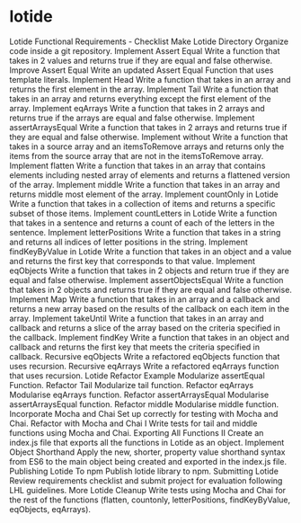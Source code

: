# lotide

Lotide Functional Requirements - Checklist
Make Lotide Directory	Organize code inside a git repository.
Implement Assert Equal	Write a function that takes in 2 values and returns true if they are equal and false otherwise.
Improve Assert Equal	Write an updated Assert Equal Function that uses template literals.
Implement Head	Write a function that takes in an array and returns the first element in the array.
Implement Tail	Write a function that takes in an array and returns everything except the first element of the array.
Implement eqArrays	Write a function that takes in 2 arrays and returns true if the arrays are equal and false otherwise.
Implement assertArraysEqual	Write a function that takes in 2 arrays and returns true if they are equal and false otherwise.
Implement without	Write a function that takes in a source array and an itemsToRemove arrays and returns only the items from the source array that are not in the itemsToRemove array.
Implement flatten	Write a function that takes in an array that contains elements including nested array of elements and returns a flattened version of the array.
Implement middle	Write a function that takes in an array and returns middle most element of the array.
Implement countOnly in Lotide	Write a function that takes in a collection of items and returns a specific subset of those items.
Implement countLetters in Lotide	Write a function that takes in a sentence and returns a count of each of the letters in the sentence.
Implement letterPositions	Write a function that takes in a string and returns all indices of letter positions in the string.
Implement findKeyByValue in Lotide	Write a function that takes in an object and a value and returns the first key that corresponds to that value.
Implement eqObjects	Write a function that takes in 2 objects and return true if they are equal and false otherwise.
Implement assertObjectsEqual	Write a function that takes in 2 objects and returns true if they are equal and false otherwise.
Implement Map	Write a function that takes in an array and a callback and returns a new array based on the results of the callback on each item in the array.
Implement takeUntil	Write a function that takes in an array and callback and returns a slice of the array based on the criteria specified in the callback.
Implement findKey	Write a function that takes in an object and callback and returns the first key that meets the criteria specified in callback.
Recursive eqObjects	Write a refactored eqObjects function that uses recursion.
Recursive eqArrays	Write a refactored eqArrays function that uses recursion.
Lotide Refactor Example	Modularize assertEqual Function.
Refactor Tail	Modularize tail function.
Refactor eqArrays	Modularise eqArrays function.
Refactor assertArraysEqual	Modularise assertArraysEqual function.
Refactor middle	Modularise middle function.
Incorporate Mocha and Chai	Set up correctly for testing with Mocha and Chai.
Refactor with Mocha and Chai I	Write tests for tail and middle functions using Mocha and Chai.
Exporting All Functions II	Create an index.js file that exports all the functions in Lotide as an object.
Implement Object Shorthand	Apply the new, shorter, property value shorthand syntax from ES6 to the main object being created and exported in the index.js file.
Publishing Lotide To npm	Publish lotide library to npm.
Submitting Lotide	Review requirements checklist and submit project for evaluation following LHL guidelines.
More Lotide Cleanup	Write tests using Mocha and Chai for the rest of the functions (flatten, countonly, letterPositions, findKeyByValue, eqObjects, eqArrays).
